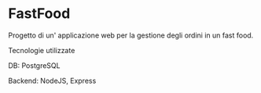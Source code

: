 # FastFood
Progetto di un' applicazione web per la gestione degli ordini in un fast food.

Tecnologie utilizzate

DB: PostgreSQL

Backend: NodeJS, Express
